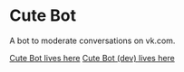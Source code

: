 # Cute Bot

A bot to moderate conversations on vk.com.

[Cute Bot lives here](https://vk.com/cutecutebot)
[Cute Bot (dev) lives here](https://vk.com/cutebotdev)
